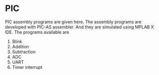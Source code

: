 # PIC
PIC assembly programs are given here. The assembly programs are developed with PIC-AS assembler. And they are simulated using MPLAB X IDE. 
The programs available are
1. Blink
2. Addition
3. Subtraction
4. ADC
5. UART
6. Timer interrupt
